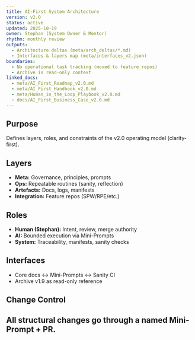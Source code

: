```yaml
---
title: AI-First System Architecture
version: v2.0
status: active
updated: 2025-10-19
owner: Stephan (System Owner & Mentor)
rhythm: monthly review
outputs:
  - Architecture deltas (meta/arch_deltas/*.md)
  - Interfaces & layers map (meta/interfaces_v2.json)
boundaries:
  - No operational task tracking (moved to feature repos)
  - Archive is read-only context
linked_docs:
  - meta/AI_First_Roadmap_v2.0.md
  - meta/AI_First_Handbook_v2.0.md
  - meta/Human_in_the_Loop_Playbook_v2.0.md
  - docs/AI_First_Business_Case_v2.0.md
---
```


## Purpose
Defines layers, roles, and constraints of the v2.0 operating model (clarity-first).

## Layers
- **Meta:** Governance, principles, prompts
- **Ops:** Repeatable routines (sanity, reflection)
- **Artefacts:** Docs, logs, manifests
- **Integration:** Feature repos (SPW/RPE/etc.)

## Roles
- **Human (Stephan):** Intent, review, merge authority
- **AI:** Bounded execution via Mini-Prompts
- **System:** Traceability, manifests, sanity checks

## Interfaces
- Core docs ↔ Mini-Prompts ↔ Sanity CI
- Archive v1.9 as read-only reference

## Change Control
All structural changes go through a named Mini-Prompt + PR.
---
